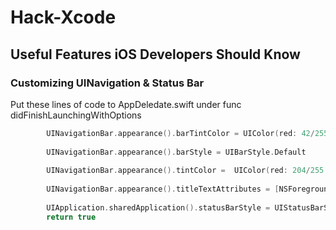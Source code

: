 # Hack-Xcode

## Useful Features iOS Developers Should Know

### Customizing UINavigation & Status Bar
Put these lines of code to AppDeledate.swift under func didFinishLaunchingWithOptions 
```Swift
        UINavigationBar.appearance().barTintColor = UIColor(red: 42/255.0, green: 140/255.0, blue: 166/255.0, alpha: 0.5)
    
        UINavigationBar.appearance().barStyle = UIBarStyle.Default
    
        UINavigationBar.appearance().tintColor =  UIColor(red: 204/255.0, green: 255/255.0, blue: 204/255.0, alpha: 1)
    
        UINavigationBar.appearance().titleTextAttributes = [NSForegroundColorAttributeName: UIColor(red: 204/255.0, green: 255/255.0, blue: 204/255.0, alpha: 1), NSFontAttributeName: UIFont(name: "OpenSans-Bold", size: 25)!]//UIColor(red: 42/255.0, green: 140/255.0, blue: 166/255.0, alpha: 1.0)
    
        UIApplication.sharedApplication().statusBarStyle = UIStatusBarStyle.LightContent
        return true
```
    





